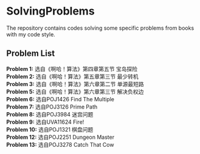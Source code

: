 # SolvingProblems
The repository contains codes solving some specific problems from books with my code style.  

## Problem List
**Problem 1:** 选自《啊哈！算法》第四章第五节 宝岛探险
<br>
**Problem 2:** 选自《啊哈！算法》第五章第三节 最少转机 
<br>
**Problem 3:** 选自《啊哈！算法》第六章第二节 单源最短路
<br>
**Problem 5:** 选自《啊哈！算法》第六章第三节 解决负权边
<br>
**Problem 6:** 选自POJ1426 Find The Multiple
<br>
**Problem 7:** 选自POJ3126 Prime Path
<br>
**Problem 8:** 选自POJ3984 迷宫问题
<br>
**Problem 9:** 选自UVA11624 Fire!
<br>
**Problem 10:** 选自POJ1321 棋盘问题
<br>
**Problem 12:** 选自POJ2251 Dungeon Master
<br>
**Problem 13:** 选自POJ3278 Catch That Cow
